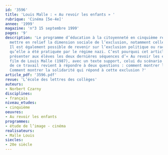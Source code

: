 ```yaml
---
id: '3596'
title: 'Louis Malle : « Au revoir les enfants » '
rubrique: 'Cinéma [5e-4e]'
annee: '1999'
magazine: 'n°3 15 septembre 1999'
pages: '9'
description: 'Le programme d’éducation à la citoyenneté en cinquième recommande de
  mettre en relief la dimension sociale de l’exclusion, notamment celle des plus pauvres.
  Il est également possible de revenir sur l’exclusion politique ou raciale, telle
  qu’elle a été pratiquée par le régime nazi. C’est pourquoi cet article propose de
  présenter aux élèves les deux dernières séquences d’« Au revoir les enfants », le
  film de Louis Malle (1987), avec un texte support, celui du scénario. L’objectif
  de ce travail revient à répondre à deux questions : comment montrer l’exclusion ?
  Comment montrer la solidarité qui répond à cette exclusion ?'
article_pdf: '3596.pdf'
revue: 'L’école des lettres des collèges'
auteurs:
- Norbert Czarny
disciplines:
- français
niveau_etudes:
- cinquième
oeuvres:
- Au revoir les enfants
programmes:
- étude de l’image - cinéma
realisateurs:
- Malle Louis
siecles:
- 20e siècle
---
```

